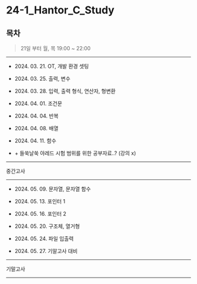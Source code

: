 # 24-1_Hantor_C_Study

## 목차

> 21일 부터 월, 목 19:00 ~ 22:00

---

- 2024\. 03. 21.  OT, 개발 환경 셋팅
  
- 2024\. 03. 25.  출력, 변수
  
- 2024\. 03. 28.  입력, 출력 형식, 연산자, 형변환
  
- 2024\. 04. 01.  조건문
  
- 2024\. 04. 04.  반복
  
- 2024\. 04. 08.  배열
  
- 2024\. 04. 11.  함수
  
- \+ 들쑥날쑥 야레드 시험 범위를 위한 공부자료..? (강의 x)

---

중간고사

---

- 2024\. 05. 09.  문자열, 문자열 함수

- 2024\. 05. 13.  포인터 1
  
- 2024\. 05. 16.  포인터 2
  
- 2024\. 05. 20.  구조체, 열거형
  
- 2024\. 05. 24.  파일 입출력

- 2024\. 05. 27.  기말고사 대비

---

기말고사

---
